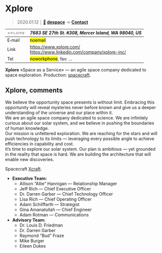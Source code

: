 # Xplore
> 2020.01.12 ┊ **[🚀](../index/index.md) [despace](index.md)** → **[Contact](contact.md)**

|[![](f/contact/x/xplore_logo1_thumb.png)](f/contact/x/xplore_logo1.png)|*7683 SE 27th St. #308, Mercer Island, WA 98040, US*|
|:--|:--|
|E‑mail| <mark>noemail</mark> |
|Link| <https://www.xplore.com/><br> <https://www.linkedin.com/company/xplore-inc/> |
|Tel| <mark>noworkphone</mark>, fax: … |

**Xplore** «Space as a Service» — an agile space company dedicated to space exploration. Production: [spacecraft](sc.md).

<p style="page-break-after:always"> </p>

## Xplore, comments
We believe the opportunity space presents is without limit. Embracing this opportunity will reveal mysteries never before known and give us a deeper understanding of the universe and our place within it.  
We are an agile space company dedicated to science. We are infinitely curious about our solar system, and we believe in pushing the boundaries of human knowledge.  
Our mission is unfettered exploration. We are reaching for the stars and will push technology to its limits — leveraging every possible angle to achieve efficiencies in capability and cost.  
It’s time to explore our solar system. Our plan is ambitious — yet grounded in the reality that space is hard. We are building the architecture that will enable new discoveries.

Spacecraft [Xcraft](xcraft.md).

   - **Executive Team:**
      - Allison “Allie” Hannigan — Relationship Manager
      - Jeff Rich — Chief Executive Officer
      - Dr. Darren Garber — Chief Technology Officer
      - Lisa Rich — Chief Operating Officer
      - Adam Schilffarth — Strategist
      - Gina Amanatullah — Chief Engineer
      - Adam Rotman — Communications
   - **Advisory Team:**
      - Dr. Louis D. Friedman
      - Dr. Darren Garber
      - Raymond “Bud” Fraze
      - Mike Burger
      - Eileen Dukes

